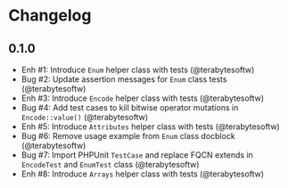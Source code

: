 # Changelog

## 0.1.0

- Enh #1: Introduce `Enum` helper class with tests (@terabytesoftw)
- Bug #2: Update assertion messages for `Enum` class tests (@terabytesoftw)
- Enh #3: Introduce `Encode` helper class with tests (@terabytesoftw)
- Bug #4: Add test cases to kill bitwise operator mutations in `Encode::value()` (@terabytesoftw)
- Enh #5: Introduce `Attributes` helper class with tests (@terabytesoftw)
- Bug #6: Remove usage example from `Enum` class docblock (@terabytesoftw)
- Bug #7: Import PHPUnit `TestCase` and replace FQCN extends in `EncodeTest` and `EnumTest` class (@terabytesoftw)
- Enh #8: Introduce `Arrays` helper class with tests (@terabytesoftw)
